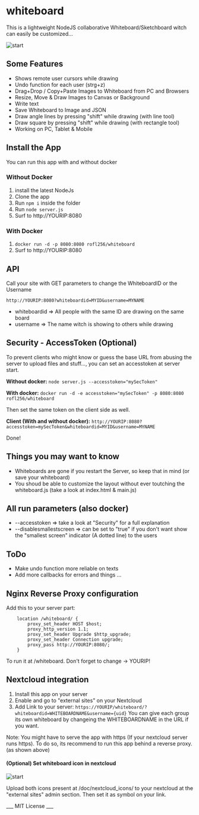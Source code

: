 # whiteboard
This is a lightweight NodeJS collaborative Whiteboard/Sketchboard witch can easily be customized...

![start](https://raw.githubusercontent.com/cracker0dks/whiteboard/master/doc/start.png)

## Some Features
* Shows remote user cursors while drawing
* Undo function for each user (strg+z)
* Drag+Drop / Copy+Paste Images to Whiteboard from PC and Browsers
* Resize, Move & Draw Images to Canvas or Background
* Write text
* Save Whiteboard to Image and JSON
* Draw angle lines by pressing "shift" while drawing (with line tool)
* Draw square by pressing "shift" while drawing (with rectangle tool)
* Working on PC, Tablet & Mobile

## Install the App
You can run this app with and without docker
### Without Docker
1. install the latest NodeJs
2. Clone the app
3. Run `npm i` inside the folder
4. Run `node server.js`
5. Surf to http://YOURIP:8080

### With Docker
1. `docker run -d -p 8080:8080 rofl256/whiteboard`
2. Surf to http://YOURIP:8080

## API
Call your site with GET parameters to change the WhiteboardID or the Username

`http://YOURIP:8080?whiteboardid=MYID&username=MYNAME`

* whiteboardid => All people with the same ID are drawing on the same board
* username => The name witch is showing to others while drawing

## Security - AccessToken (Optional)
To prevent clients who might know or guess the base URL from abusing the server to upload files and stuff..., you can set an accesstoken at server start.

<b>Without docker:</b> `node server.js --accesstoken="mySecToken"`

<b>With docker:</b> `docker run -d -e accesstoken="mySecToken" -p 8080:8080 rofl256/whiteboard`

Then set the same token on the client side as well.

<b>Client (With and without docker):</b> `http://YOURIP:8080?accesstoken=mySecToken&whiteboardid=MYID&username=MYNAME`

Done!

## Things you may want to know
* Whiteboards are gone if you restart the Server, so keep that in mind (or save your whiteboard)
* You shoud be able to customize the layout without ever toutching the whiteboard.js (take a look at index.html & main.js)

## All run parameters (also docker)
* --accesstoken => take a look at "Security" for a full explanation
* --disablesmallestscreen => can be set to "true" if you don't want show the "smallest screen" indicator (A dotted line) to the users

## ToDo
* Make undo function more reliable on texts
* Add more callbacks for errors and things ...

## Nginx Reverse Proxy configuration
Add this to your server part:
```
    location /whiteboard/ {
        proxy_set_header HOST $host;
        proxy_http_version 1.1;
        proxy_set_header Upgrade $http_upgrade;
        proxy_set_header Connection upgrade;
        proxy_pass http://YOURIP:8080/;
    }
```
To run it at /whiteboard. Don't forget to change -> YOURIP!

## Nextcloud integration
1. Install this app on your server
2. Enable and go to "external sites" on your Nextcloud
2. Add Link to your server: `https://YOURIP/whiteboard/?whiteboardid=WHITEBOARDNAME&username={uid}`
You can give each group its own whiteboard by changeing the WHITEBOARDNAME in the URL if you want.

Note: You might have to serve the app with https (If your nextcloud server runs https). To do so, its recommend to run this app behind a reverse proxy. (as shown above)

#### (Optional) Set whiteboard icon in nextcloud
![start](https://raw.githubusercontent.com/cracker0dks/whiteboard/master/doc/iconPrev.jpg)

Upload both icons present at /doc/nextcloud_icons/ to your nextcloud at the "external sites" admin section. Then set it as symbol on your link.




___ MIT License ___

